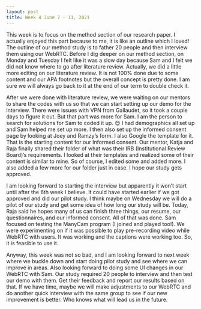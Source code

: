 ```yaml
---
layout: post
title: Week 4 June 7 - 11, 2021
---
```


This week is to focus on the method section of our research paper. I actually enjoyed this part because to me, it is like an outline which I loved! The outline of our method study is to father 20 people and then interview them using our WebRTC. Before I dig deeper on our method section, on Monday and Tuesday I felt like it was a slow day because Sam and I felt we did not know where to go after literature review. Actually, we did a little more editing on our literature review. It is not 100% done due to some content and our APA footnotes but the overall concept is pretty done. I am sure we will always go back to it at the end of our term to double check it. 


After we were done with literature review, we were waiting on our mentors to share the codes with us so that we can start setting up our demo for the interview. There were issues with VPN from Gallaudet, so it took a couple days to figure it out.  But that part was more for Sam. I am the person to search for solutions for Sam to coded it up. 😊 I had demographics all set up and Sam helped me set up more. I then also set up the informed consent page by looking at Joey and Ramzy’s form. I also Google the template for it. That is the starting content for our Informed consent. Our mentor, Katja and Raja finally shared their folder of what was their IRB (Institutional Review Board)’s requirements. I looked at their templates and realized some of their content is similar to mine. So of course, I edited some and added more. I also added a few more for our folder just in case. I hope our study gets approved. 


I am looking forward to starting the interview but apparently it won’t start until after the 6th week I believe. It could have started earlier if we got approved and did our pilot study. I think maybe on Wednesday we will do a pilot of our study and get some idea of how long our study will be. Today, Raja said he hopes many of us can finish three things, our resume, our questionnaires, and our informed consent. All of that was done. Sam focused on testing the ManyCam program (I joined and played too!). We were experimenting on if it was possible to play pre-recording video while WebRTC with users. It was working and the captions were working too. So, it is feasible to use it. 


Anyway, this week was not so bad, and I am looking forward to next week where we buckle down and start doing pilot study and see where we can improve in areas. Also looking forward to doing some UI changes in our WebRTC with Sam. Our study required 20 people to interview and then test our demo with them. Get their feedback and report our results based on that. If we have time, maybe we will make adjustments to our WebRTC and do another quick interview with the same group to see if our new improvement is better. Who knows what will lead us in the future. 